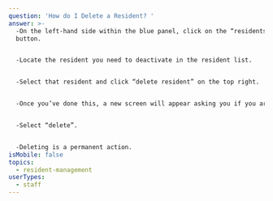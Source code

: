 ```yaml
---
question: 'How do I Delete a Resident? '
answer: >-
  -On the left-hand side within the blue panel, click on the “residents”
  button. 


  -Locate the resident you need to deactivate in the resident list. 


  -Select that resident and click “delete resident” on the top right. 


  -Once you’ve done this, a new screen will appear asking you if you are sure. 


  -Select “delete”. 


  -Deleting is a permanent action. 
isMobile: false
topics:
  - resident-management
userTypes:
  - staff
---
```


